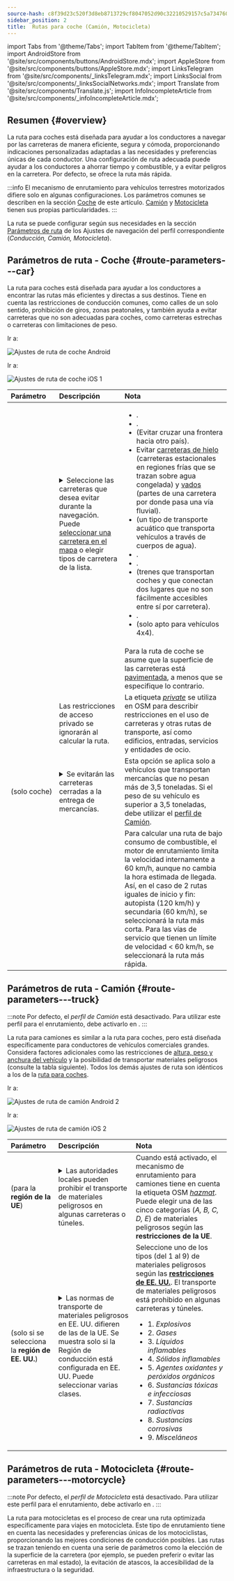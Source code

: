 ```yaml
---
source-hash: c8f39d23c520f3d8eb8713729cf8047052d90c32210529157c5a7347608706bb
sidebar_position: 2
title:  Rutas para coche (Camión, Motocicleta)
---
```

import Tabs from '@theme/Tabs';
import TabItem from '@theme/TabItem';
import AndroidStore from '@site/src/components/buttons/AndroidStore.mdx';
import AppleStore from '@site/src/components/buttons/AppleStore.mdx';
import LinksTelegram from '@site/src/components/_linksTelegram.mdx';
import LinksSocial from '@site/src/components/_linksSocialNetworks.mdx';
import Translate from '@site/src/components/Translate.js';
import InfoIncompleteArticle from '@site/src/components/_infoIncompleteArticle.mdx';



## Resumen {#overview}

La ruta para coches está diseñada para ayudar a los conductores a navegar por las carreteras de manera eficiente, segura y cómoda, proporcionando indicaciones personalizadas adaptadas a las necesidades y preferencias únicas de cada conductor. Una configuración de ruta adecuada puede ayudar a los conductores a ahorrar tiempo y combustible, y a evitar peligros en la carretera. Por defecto, se ofrece la ruta más rápida.

:::info
El mecanismo de enrutamiento para vehículos terrestres motorizados difiere solo en algunas configuraciones. Los parámetros comunes se describen en la sección [Coche](#route-parameters---car) de este artículo. [Camión](#route-parameters---truck) y [Motocicleta](#route-parameters---motorcycle) tienen sus propias particularidades.
:::

La ruta se puede configurar según sus necesidades en la sección [Parámetros de ruta](../../navigation/guidance/navigation-settings.md#route-parameters) de los Ajustes de navegación del perfil correspondiente (*Conducción, Camión, Motocicleta*).


## Parámetros de ruta - Coche {#route-parameters---car}

La ruta para coches está diseñada para ayudar a los conductores a encontrar las rutas más eficientes y directas a sus destinos. Tiene en cuenta las restricciones de conducción comunes, como calles de un solo sentido, prohibición de giros, zonas peatonales, y también ayuda a evitar carreteras que no son adecuadas para coches, como carreteras estrechas o carreteras con limitaciones de peso.

<Tabs groupId="operating-systems" queryString="current-os">

<TabItem value="android" label="Android">

Ir a: *<Translate android="true" ids="shared_string_menu,shared_string_settings,application_profiles,routing_settings_2,route_parameters"/>*

![Ajustes de ruta de coche Android](@site/static/img/navigation/routing/routing_car_settings_andr_2.png)

</TabItem>

<TabItem value="ios" label="iOS">

Ir a: *<Translate ios="true" ids="shared_string_menu,shared_string_settings,application_profiles,routing_settings_2,route_parameters"/>*

![Ajustes de ruta de coche iOS 1](@site/static/img/navigation/routing/car_routing_ios.png)

</TabItem>

</Tabs>

| Parámetro | Descripción | Nota |
|:------------|:---------------|:---------------|
| *<Translate android="true" ids="impassable_road"/>* |  <details><summary> Seleccione las carreteras que desea evitar durante la navegación. Puede [seleccionar una carretera en el mapa](../../map/map-context-menu/#avoid-road) o elegir tipos de carretera de la lista.  </summary>![Evitar carreteras Android](@site/static/img/navigation/routing/car_avoid_roads_andr.png) </details>       | <ul><li>[<Translate android="true" ids="routing_attr_avoid_toll_name"/>](https://wiki.openstreetmap.org/wiki/Key:toll).</li><li>[<Translate android="true" ids="routing_attr_avoid_unpaved_name"/>](https://wiki.openstreetmap.org/wiki/Key:surface).</li><li>[<Translate android="true" ids="routing_attr_avoid_borders_name"/>](https://wiki.openstreetmap.org/wiki/Tag:barrier%3Dborder_control) (Evitar cruzar una frontera hacia otro país).</li><li>Evitar [carreteras de hielo](https://wiki.openstreetmap.org/wiki/Key:ice_road) (carreteras estacionales en regiones frías que se trazan sobre agua congelada) y [vados](https://wiki.openstreetmap.org/wiki/Tag:ford%3Dyes) (partes de una carretera por donde pasa una vía fluvial). </li><li>[<Translate android="true" ids="routing_attr_avoid_ferries_name"/>](https://wiki.openstreetmap.org/wiki/Ferries) (un tipo de transporte acuático que transporta vehículos a través de cuerpos de agua).</li><li>[<Translate android="true" ids="routing_attr_avoid_motorway_name"/>](https://wiki.openstreetmap.org/wiki/Tag:highway%3Dmotorway).</li><li>[<Translate android="true" ids="routing_attr_avoid_low_emission_zone_name"/>](https://wiki.openstreetmap.org/wiki/Tag:boundary%3Dlow_emission_zone).</li><li>[<Translate android="true" ids="routing_attr_avoid_shuttle_train_name"/>](https://wiki.openstreetmap.org/wiki/Proposed_features/shuttle_train) (trenes que transportan coches y que conectan dos lugares que no son fácilmente accesibles entre sí por carretera).</li><li>[<Translate android="true" ids="routing_attr_avoid_tunnels_name"/>](https://wiki.openstreetmap.org/wiki/Key:tunnel).</li><li>[<Translate android="true" ids="routing_attr_avoid_4wd_only_name"/>](https://wiki.openstreetmap.org/wiki/Key:4wd_only) (solo apto para vehículos 4x4).</li></ul>|
| *<Translate android="true" ids="prefer_in_routing_title"/>* |  <Translate android="true" ids="routing_attr_driving_style_prefer_unpaved_description"/> | Para la ruta de coche se asume que la superficie de las carreteras está [pavimentada](https://wiki.openstreetmap.org/wiki/Key:surface), a menos que se especifique lo contrario. |
| *<Translate android="true" ids="routing_attr_allow_private_name"/>* |  Las restricciones de acceso privado se ignorarán al calcular la ruta.  | La etiqueta *[private](https://wiki.openstreetmap.org/wiki/Key:access)* se utiliza en OSM para describir restricciones en el uso de carreteras y otras rutas de transporte, así como edificios, entradas, servicios y entidades de ocio.   |
| *<Translate android="true" ids="routing_attr_goods_restrictions_name"/>* (solo&nbsp;coche) |  <details><summary> Se evitarán las carreteras cerradas a la entrega de mercancías. </summary>![Entrega de mercancías Android](@site/static/img/navigation/routing/goods_delivery_andr.png) </details>| Esta opción se aplica solo a vehículos que transportan mercancías que no pesan más de 3,5 toneladas. Si el peso de su vehículo es superior a 3,5 toneladas, debe utilizar el [perfil de Camión](#route-parameters---truck).   |
| *<Translate android="true" ids="routing_attr_short_way_name"/>* | <Translate android="true" ids="routing_attr_short_way_description"/> | Para calcular una ruta de bajo consumo de combustible, el motor de enrutamiento limita la velocidad internamente a 60 km/h, aunque no cambia la hora estimada de llegada. Así, en el caso de 2 rutas iguales de inicio y fin: autopista (120 km/h) y secundaria (60 km/h), se seleccionará la ruta más corta. Para las vías de servicio que tienen un límite de velocidad < 60 km/h, se seleccionará la ruta más rápida. |


## Parámetros de ruta - Camión {#route-parameters---truck}

:::note
Por defecto, el *perfil de Camión* está desactivado. Para utilizar este perfil para el enrutamiento, debe activarlo en *<Translate android="true" ids="shared_string_menu,shared_string_settings,application_profiles"/>*.
:::

La ruta para camiones es similar a la ruta para coches, pero está diseñada específicamente para conductores de vehículos comerciales grandes. Considera factores adicionales como las restricciones de [altura, peso y anchura del vehículo](../guidance/vehicle-parameters.md#size-parameters) y la posibilidad de transportar materiales peligrosos (consulte la tabla siguiente). Todos los demás ajustes de ruta son idénticos a los de la [ruta para coches](#route-parameters---car).

<Tabs groupId="operating-systems" queryString="current-os">

<TabItem value="android" label="Android">

Ir a: *<Translate android="true" ids="shared_string_menu,shared_string_settings,application_profiles,routing_settings_2,route_parameters"/>*

![Ajustes de ruta de camión Android 2](@site/static/img/navigation/routing/routing_truck_andr.png)

</TabItem>

<TabItem value="ios" label="iOS">

Ir a: *<Translate ios="true" ids="shared_string_menu,shared_string_settings,application_profiles,routing_settings_2,route_parameters"/>*

![Ajustes de ruta de camión iOS 2](@site/static/img/navigation/routing/truck_routing_ios.png)

</TabItem>

</Tabs>

| Parámetro | Descripción | Nota |
|:------------|:---------------|:---------------|
| *<Translate android="true" ids="transport_hazmat_title"/>* (para la **región de la UE**) | <details><summary> Las autoridades locales pueden prohibir el transporte de materiales peligrosos en algunas carreteras o túneles. </summary> ![Transporte de materiales peligrosos Android](@site/static/img/navigation/routing/routing_truck_hazmat_andr.png) </details> | Cuando está activado, el mecanismo de enrutamiento para camiones tiene en cuenta la etiqueta OSM *[hazmat](https://wiki.openstreetmap.org/wiki/Key:hazmat)*. Puede elegir una de las cinco categorías (*A, B, C, D, E*) de materiales peligrosos según las **restricciones de la UE**. |
| *<Translate android="true" ids="dangerous_goods"/>* (solo si se selecciona la **región de EE. UU.**) | <details><summary> Las normas de transporte de materiales peligrosos en EE. UU. difieren de las de la UE. Se muestra solo si la Región de conducción está configurada en EE. UU. Puede seleccionar varias clases. </summary> ![Transporte de materiales peligrosos Android](@site/static/img/navigation/routing/routing_truck_dangerous_goods_andr.png) </details> | Seleccione uno de los tipos (del 1 al 9) de materiales peligrosos según las [**restricciones de EE. UU.**](https://www.iafc.org/topics-and-tools/hazmat/fusion-center/transportation-commodities/dot-hazard-classification-system). El transporte de materiales peligrosos está prohibido en algunas carreteras y túneles. <ul><li>1. *Explosivos* </li><li> 2. *Gases* </li><li> 3. *Líquidos inflamables* </li><li> 4. *Sólidos inflamables* </li><li> 5. *Agentes oxidantes y peróxidos orgánicos* </li><li> 6. *Sustancias tóxicas e infecciosas* </li><li> 7. *Sustancias radiactivas* </li><li> 8. *Sustancias corrosivas* </li><li> 9. *Misceláneos* </li></ul> |


## Parámetros de ruta - Motocicleta {#route-parameters---motorcycle}

:::note
Por defecto, el *perfil de Motocicleta* está desactivado. Para utilizar este perfil para el enrutamiento, debe activarlo en *<Translate android="true" ids="shared_string_menu,shared_string_settings,application_profiles"/>*.
:::

La ruta para motocicletas es el proceso de crear una ruta optimizada específicamente para viajes en motocicleta. Este tipo de enrutamiento tiene en cuenta las necesidades y preferencias únicas de los motociclistas, proporcionando las mejores condiciones de conducción posibles. Las rutas se trazan teniendo en cuenta una serie de parámetros como la elección de la superficie de la carretera (por ejemplo, se pueden preferir o evitar las carreteras en mal estado), la evitación de atascos, la accesibilidad de la infraestructura o la seguridad.